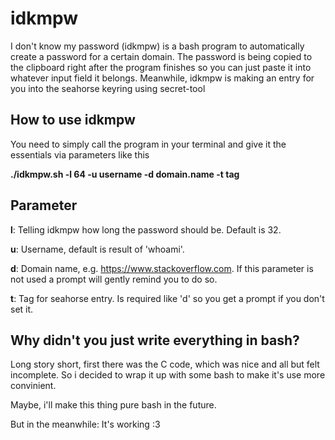# idkmpw
I don't know my password (idkmpw) is a bash program to automatically create a password for a certain domain.
The password is being copied to the clipboard right after the program finishes so you can just paste it into
whatever input field it belongs. Meanwhile, idkmpw is making an entry for you into the seahorse keyring using
secret-tool

## How to use idkmpw

You need to simply call the program in your terminal and give it the essentials via parameters like this

**./idkmpw.sh -l 64 -u username -d domain.name -t tag**

## Parameter

**l**: Telling idkmpw how long the password should be. Default is 32.

**u**: Username, default is result of 'whoami'.

**d**: Domain name, e.g. https://www.stackoverflow.com. If this parameter is not used a prompt will
gently remind you to do so.

**t**: Tag for seahorse entry. Is required like 'd' so you get a prompt if you don't set it.

## Why didn't you just write everything in bash?
Long story short, first there was the C code, which was nice and all but felt incomplete.
So i decided to wrap it up with some bash to make it's use more convinient.

Maybe, i'll make this thing pure bash in the future.

But in the meanwhile: It's working :3
